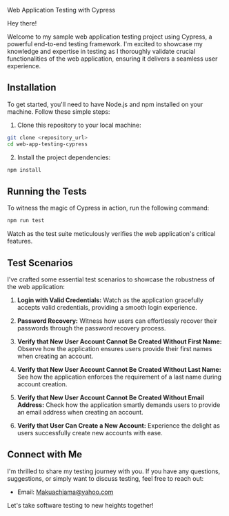 Web Application Testing with Cypress

Hey there!

Welcome to my sample web application testing project using Cypress, a powerful end-to-end testing framework. I'm excited to showcase my knowledge and expertise in testing as I thoroughly validate crucial functionalities of the web application, ensuring it delivers a seamless user experience.

## Installation

To get started, you'll need to have Node.js and npm installed on your machine. Follow these simple steps:

1. Clone this repository to your local machine:

```bash
git clone <repository_url>
cd web-app-testing-cypress
```

2. Install the project dependencies:

```bash
npm install
```

## Running the Tests

To witness the magic of Cypress in action, run the following command:

```bash
npm run test
```

Watch as the test suite meticulously verifies the web application's critical features.

## Test Scenarios

I've crafted some essential test scenarios to showcase the robustness of the web application:

1. **Login with Valid Credentials:**
   Watch as the application gracefully accepts valid credentials, providing a smooth login experience.

2. **Password Recovery:**
   Witness how users can effortlessly recover their passwords through the password recovery process.

3. **Verify that New User Account Cannot Be Created Without First Name:**
   Observe how the application ensures users provide their first names when creating an account.

4. **Verify that New User Account Cannot Be Created Without Last Name:**
   See how the application enforces the requirement of a last name during account creation.

5. **Verify that New User Account Cannot Be Created Without Email Address:**
   Check how the application smartly demands users to provide an email address when creating an account.

6. **Verify that User Can Create a New Account:**
   Experience the delight as users successfully create new accounts with ease.


## Connect with Me

I'm thrilled to share my testing journey with you. If you have any questions, suggestions, or simply want to discuss testing, feel free to reach out:

- Email: Makuachiama@yahoo.com

Let's take software testing to new heights together!
